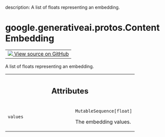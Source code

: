 description: A list of floats representing an embedding.

<div itemscope itemtype="http://developers.google.com/ReferenceObject">
<meta itemprop="name" content="google.generativeai.protos.ContentEmbedding" />
<meta itemprop="path" content="Stable" />
</div>

# google.generativeai.protos.ContentEmbedding

<!-- Insert buttons and diff -->

<table class="tfo-notebook-buttons tfo-api nocontent">
<td>
  <a target="_blank" href="https://github.com/googleapis/google-cloud-python/tree/main/packages/google-ai-generativelanguage/google/ai/generativelanguage_v1beta/types/generative_service.py#L1465-L1476">
    <img src="https://www.tensorflow.org/images/GitHub-Mark-32px.png" />
    View source on GitHub
  </a>
</td>
</table>



A list of floats representing an embedding.

<!-- Placeholder for "Used in" -->




<!-- Tabular view -->
 <table class="responsive fixed orange">
<colgroup><col width="214px"><col></colgroup>
<tr><th colspan="2"><h2 class="add-link">Attributes</h2></th></tr>

<tr>
<td>

`values`<a id="values"></a>

</td>
<td>

`MutableSequence[float]`

The embedding values.

</td>
</tr>
</table>



